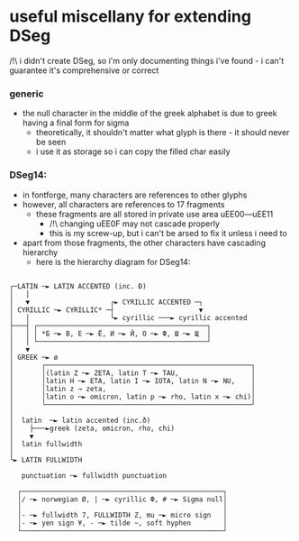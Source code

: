 # useful miscellany for extending DSeg

/!\ i didn't create DSeg, so i'm only documenting things i've found - i can't guarantee it's comprehensive or correct

### generic

* the null character in the middle of the greek alphabet is due to greek having a final form for sigma
	* theoretically, it shouldn't matter what glyph is there - it should never be seen
	* i use it as storage so i can copy the filled char easily

### DSeg14:

* in fontforge, many characters are references to other glyphs
* however, all characters are references to 17 fragments
  * these fragments are all stored in private use area uEE00—uEE11
  	* /!\ changing uEE0F may not cascade properly
  	* this is my screw-up, but i can't be arsed to fix it unless i need to
* apart from those fragments, the other characters have cascading hierarchy
  * here is the hierarchy diagram for DSeg14:

````

┌─LATIN ─► LATIN ACCENTED (inc. Ð)
│   │
│   ▼                    ┌► CYRILLIC ACCENTED ─┐
│ CYRILLIC ─► CYRILLIC* ─┤                     ▼
│   │                    └► cyrillic ───► cyrillic accented
├───┤ ┌──────────────────────────────────────────┐
│   │ │ *Б ─► В, Е ─► Ё, И ─► Й, О ─► Ф, Ш ─► Щ  │
│   │ └──────────────────────────────────────────┘
│   ▼
│ GREEK ─► ø
│       ┌───────────────────────────────────────────────────┐
│       │(latin Z ─► ZETA, latin T ─► TAU,                  │
│       │latin H ─► ETA, latin I ─► IOTA, latin N ─► NU,    │
│       │latin z → zeta,                                    │
│       │latin o ─► omicron, latin p ─► rho, latin x ─► chi)│
│       └───────────────────────────────────────────────────┘
│
│  latin  ─► latin accented (inc.ð)
│    ├───►greek (zeta, omicron, rho, chi)
│    ▼
│  latin fullwidth
│
└► LATIN FULLWIDTH

   punctuation ─► fullwidth punctuation

  ┌──────────────────────────────────────────────────┐
  │/ ─► norwegian Ø, | ─► cyrillic Ф, # ─► Sigma null│
  │                                                  │
  │- ─► fullwidth 7, FULLWIDTH Z, mu ─► micro sign   │
  │- ─► yen sign ¥, - ─► tilde ~, soft hyphen        │
  └──────────────────────────────────────────────────┘
 

````

